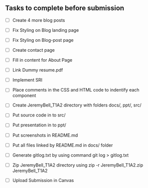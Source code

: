 ## Tasks to complete before submission

- [ ] Create 4 more blog posts
- [ ] Fix Styling on Blog landing page
- [ ] Fix Styling on Blog-post page
- [ ] Create contact page
- [ ] Fill in content for About Page
- [ ] Link Dummy resume.pdf
- [ ] Implement SRI
- [ ] Place comments in the CSS and HTML code to indentify each component
- [ ] Create JeremyBell_T1A2 directory with folders docs/, ppt/, src/
- [ ] Put source code in to src/
- [ ] Put presentation in to ppt/
- [ ] Put screenshots in README.md
- [ ] Put all files linked by README.md in docs/ folder
- [ ] Generate gitlog.txt by using command git log > gitlog.txt
- [ ] Zip JeremyBell_T1A2 directory using zip -r JeremyBell_T1A2.zip JeremyBell_T1A2
- [ ] Upload Submission in Canvas

